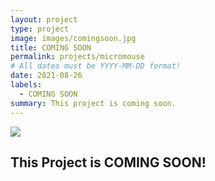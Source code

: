 ```yaml
---
layout: project
type: project
image: images/comingsoon.jpg
title: COMING SOON
permalink: projects/micromouse
# All dates must be YYYY-MM-DD format!
date: 2021-08-26
labels:
  - COMING SOON
summary: This project is coming soon.
---
```


<img class="ui image" src="https://claysedgwick.github.io/images/comingsoon.jpg">


## This Project is COMING SOON!



